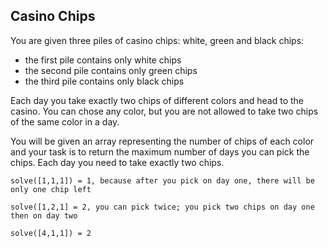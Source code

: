 ## Casino Chips

You are given three piles of casino chips: white, green and black chips:

- the first pile contains only white chips
- the second pile contains only green chips
- the third pile contains only black chips

Each day you take exactly two chips of different colors and head to the casino. You can chose any color, but you are not allowed to take two chips of the same color in a day.

You will be given an array representing the number of chips of each color and your task is to return the maximum number of days you can pick the chips. Each day you need to take exactly two chips.

```
solve([1,1,1]) = 1, because after you pick on day one, there will be only one chip left

solve([1,2,1] = 2, you can pick twice; you pick two chips on day one then on day two

solve([4,1,1]) = 2
```
